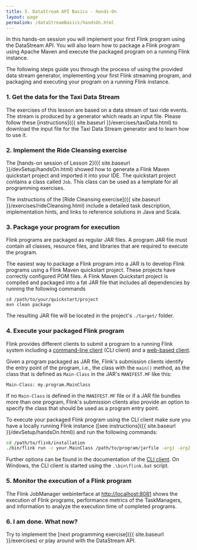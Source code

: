 ```yaml
---
title: 5. DataStream API Basics - Hands-On
layout: page
permalink: /dataStreamBasics/handsOn.html
---
```


In this hands-on session you will implement your first Flink program using the DataStream API. You will also learn how to package a Flink program using Apache Maven and execute the packaged program on a running Flink instance. 

The following steps guide you through the process of using the provided data stream generator, implementing your first Flink streaming program, and packaging and executing your program on a running Flink instance.


### 1. Get the data for the Taxi Data Stream

The exercises of this lesson are based on a data stream of taxi ride events. The stream is produced by a generator which reads an input file. Please follow these [instructions]({{ site.baseurl }}/exercises/taxiData.html) to download the input file for the Taxi Data Stream generator and to learn how to use it.

### 2. Implement the Ride Cleansing exercise

The [hands-on session of Lesson 2]({{ site.baseurl }}/devSetup/handsOn.html) showed how to generate a Flink Maven quickstart project and imported it into your IDE. The quickstart project contains a class called `Job`. This class can be used as a template for all programming exercises. 

The instructions of the [Ride Cleansing exercise]({{ site.baseurl }}/exercises/rideCleansing.html) include a detailed task description, implementation hints, and links to reference solutions in Java and Scala.

### 3. Package your program for execution

Flink programs are packaged as regular JAR files. A program JAR file must contain all classes, resource files, and libraries that are required to execute the program. 

The easiest way to package a Flink program into a JAR is to develop Flink programs using a Flink Maven quickstart project. These projects have correctly configured POM files. A Flink Maven Quickstart project is compiled and packaged into a fat JAR file that includes all dependencies by running the following commands

~~~
cd /path/to/your/quickstart/project
mvn clean package
~~~

The resulting JAR file will be located in the project's `./target/` folder.

### 4. Execute your packaged Flink program

Flink provides different clients to submit a program to a running Flink system including a [command-line client](http://ci.apache.org/projects/flink/flink-docs-release-0.9/apis/cli.html) (CLI client) and a [web-based client](http://ci.apache.org/projects/flink/flink-docs-release-0.9/apis/web_client.html). 

Given a program packaged as JAR file, Flink's submission clients identify the entry point of the program, i.e., the class with the `main()` method, as the class that is defined as `Main-Class` in the JAR's `MANIFEST.MF` like this:

~~~
Main-Class: my.program.MainClass
~~~

If no `Main-Class` is defined in the `MANIFEST.MF` file or if a JAR file bundles more than one program, Flink's submission clients also provide an option to specify the class that should be used as a program entry point.

To execute your packaged Flink program using the CLI client make sure you have a locally running Flink instance ([see instructions]({{ site.baseurl }}/devSetup/handsOn.html)) and run the following commands:

~~~bash
cd /path/to/flink/installation
./bin/flink run -c your.MainClass /path/to/program/jarfile -arg1 -arg2 ...
~~~

Further options can be found in the documentation of the [CLI client](http://ci.apache.org/projects/flink/flink-docs-release-0.9/apis/cli.html). On Windows, the CLI client is started using the `.\bin\flink.bat` script.

### 5. Monitor the execution of a Flink program

The Flink JobManager webinterface at [http://localhost:8081](http://localhost:8081) shows the execution of Flink programs, performance metrics of the TaskManagers, and information to analyze the execution time of completed programs.

### 6. I am done. What now?

Try to implement the [next programming exercise]({{ site.baseurl }}/exercises) or play around with the DataStream API.